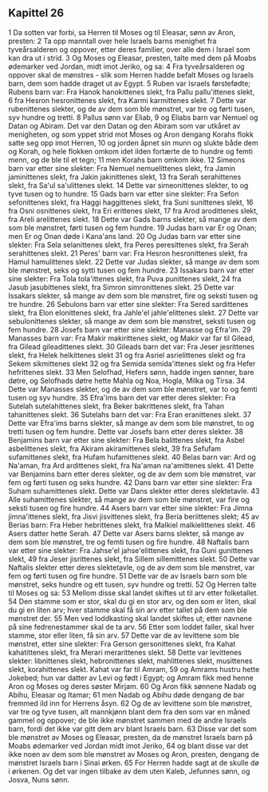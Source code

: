 ## Kapittel 26

1 Da sotten var forbi, sa Herren til Moses og til Eleasar, sønn av Aron, presten:
2 Ta opp manntall over hele Israels barns menighet fra tyveårsalderen og oppover, etter deres familier, over alle dem i Israel som kan dra ut i strid.
3 Og Moses og Eleasar, presten, talte med dem på Moabs ødemarker ved Jordan, midt imot Jeriko, og sa:
4 Fra tyveårsalderen og oppover skal de mønstres - slik som Herren hadde befalt Moses og Israels barn, dem som hadde draget ut av Egypt.
5 Ruben var Israels førstefødte; Rubens barn var: Fra Hanok hanokittenes slekt, fra Pallu pallu'ittenes slekt,
6 fra Hesron hesronittenes slekt, fra Karmi karmittenes slekt.
7 Dette var rubenittenes slekter, og de av dem som ble mønstret, var tre og førti tusen, syv hundre og tretti.
8 Pallus sønn var Eliab,
9 og Eliabs barn var Nemuel og Datan og Abiram. Det var den Datan og den Abiram som var utkåret av menigheten, og som yppet strid mot Moses og Aron dengang Korahs flokk satte seg opp imot Herren,
10 og jorden åpnet sin munn og slukte både dem og Korah, og hele flokken omkom idet ilden fortærte de to hundre og femti menn, og de ble til et tegn;
11 men Korahs barn omkom ikke.
12 Simeons barn var etter sine slekter: Fra Nemuel nemuelittenes slekt, fra Jamin jaminittenes slekt, fra Jakin jakinittenes slekt,
13 fra Serah serahittenes slekt, fra Sa'ul sa'ulittenes slekt.
14 Dette var simeonittenes slekter, to og tyve tusen og to hundre.
15 Gads barn var etter sine slekter: Fra Sefon sefonittenes slekt, fra Haggi haggittenes slekt, fra Suni sunittenes slekt,
16 fra Osni osnittenes slekt, fra Eri erittenes slekt,
17 fra Arod arodittenes slekt, fra Areli arelittenes slekt.
18 Dette var Gads barns slekter, så mange av dem som ble mønstret, førti tusen og fem hundre.
19 Judas barn var Er og Onan; men Er og Onan døde i Kana'ans land.
20 Og Judas barn var etter sine slekter: Fra Sela selanittenes slekt, fra Peres peresittenes slekt, fra Serah serahittenes slekt.
21 Peres' barn var: Fra Hesron hesronittenes slekt, fra Hamul hamulittenes slekt.
22 Dette var Judas slekter, så mange av dem som ble mønstret, seks og sytti tusen og fem hundre.
23 Issakars barn var etter sine slekter: Fra Tola tola'ittenes slekt, fra Puva punittenes slekt,
24 fra Jasub jasubittenes slekt, fra Simron simronittenes slekt.
25 Dette var Issakars slekter, så mange av dem som ble mønstret, fire og seksti tusen og tre hundre.
26 Sebulons barn var etter sine slekter: Fra Sered sardittenes slekt, fra Elon elonittenes slekt, fra Jahle'el jahle'elittenes slekt.
27 Dette var sebulonittenes slekter, så mange av dem som ble mønstret, seksti tusen og fem hundre.
28 Josefs barn var etter sine slekter: Manasse og Efra'im.
29 Manasses barn var: Fra Makir makirittenes slekt, og Makir var far til Gilead, fra Gilead gileadittenes slekt.
30 Gileads barn det var: Fra Jeser jesrittenes slekt, fra Helek helkittenes slekt
31 og fra Asriel asrielittenes slekt og fra Sekem sikmittenes slekt
32 og fra Semida semida'ittenes slekt og fra Hefer hefrittenes slekt.
33 Men Selofhad, Hefers sønn, hadde ingen sønner, bare døtre, og Selofhads døtre hette Mahla og Noa, Hogla, Milka og Tirsa.
34 Dette var Manasses slekter, og de av dem som ble mønstret, var to og femti tusen og syv hundre.
35 Efra'ims barn det var etter deres slekter: Fra Sutelah sutelahittenes slekt, fra Beker bakrittenes slekt, fra Tahan tahanittenes slekt.
36 Sutelahs barn det var: Fra Eran eranittenes slekt.
37 Dette var Efra'ims barns slekter, så mange av dem som ble mønstret, to og tretti tusen og fem hundre. Dette var Josefs barn etter deres slekter.
38 Benjamins barn var etter sine slekter: Fra Bela balittenes slekt, fra Asbel asbelittenes slekt, fra Akiram akiramittenes slekt,
39 fra Sefufam sufamittenes slekt, fra Hufam hufamittenes slekt.
40 Belas barn var: Ard og Na'aman, fra Ard ardittenes slekt, fra Na'aman na'amittenes slekt.
41 Dette var Benjamins barn etter deres slekter, og de av dem som ble mønstret, var fem og førti tusen og seks hundre.
42 Dans barn var etter sine slekter: Fra Suham suhamittenes slekt. Dette var Dans slekter etter deres slektetavle.
43 Alle suhamittenes slekter, så mange av dem som ble mønstret, var fire og seksti tusen og fire hundre.
44 Asers barn var etter sine slekter: Fra Jimna jimna'ittenes slekt, fra Jisvi jisvittenes slekt, fra Beria beriittenes slekt;
45 av Berias barn: Fra Heber hebrittenes slekt, fra Malkiel malkielittenes slekt.
46 Asers datter hette Serah.
47 Dette var Asers barns slekter, så mange av dem som ble mønstret, tre og femti tusen og fire hundre.
48 Naftalis barn var etter sine slekter: Fra Jahse'el jahse'elittenes slekt, fra Guni gunittenes slekt,
49 fra Jeser jisrittenes slekt, fra Sillem sillemittenes slekt.
50 Dette var Naftalis slekter etter deres slektetavle, og de av dem som ble mønstret, var fem og førti tusen og fire hundre.
51 Dette var de av Israels barn som ble mønstret, seks hundre og ett tusen, syv hundre og tretti.
52 Og Herren talte til Moses og sa:
53 Mellom disse skal landet skiftes ut til arv etter folketallet.
54 Den stamme som er stor, skal du gi en stor arv, og den som er liten, skal du gi en liten arv; hver stamme skal få sin arv etter tallet på dem som ble mønstret der.
55 Men ved loddkasting skal landet skiftes ut; etter navnene på sine fedrenestammer skal de ta arv.
56 Etter som loddet faller, skal hver stamme, stor eller liten, få sin arv.
57 Dette var de av levittene som ble mønstret, etter sine slekter: Fra Gerson gersonittenes slekt, fra Kahat kahatittenes slekt, fra Merari merarittenes slekt.
58 Dette var levittenes slekter: libnittenes slekt, hebronittenes slekt, mahlittenes slekt, musittenes slekt, korahittenes slekt. Kahat var far til Amram,
59 og Amrams hustru hette Jokebed; hun var datter av Levi og født i Egypt; og Amram fikk med henne Aron og Moses og deres søster Mirjam.
60 Og Aron fikk sønnene Nadab og Abihu, Eleasar og Itamar;
61 men Nadab og Abihu døde dengang de bar fremmed ild inn for Herrens åsyn.
62 Og de av levittene som ble mønstret, var tre og tyve tusen, alt mannkjønn blant dem fra den som var en måned gammel og oppover; de ble ikke mønstret sammen med de andre Israels barn, fordi det ikke var gitt dem arv blant Israels barn.
63 Disse var det som ble mønstret av Moses og Eleasar, presten, da de mønstret Israels barn på Moabs ødemarker ved Jordan midt imot Jeriko,
64 og blant disse var det ikke noen av dem som ble mønstret av Moses og Aron, presten, dengang de mønstret Israels barn i Sinai ørken.
65 For Herren hadde sagt at de skulle dø i ørkenen. Og det var ingen tilbake av dem uten Kaleb, Jefunnes sønn, og Josva, Nuns sønn.
